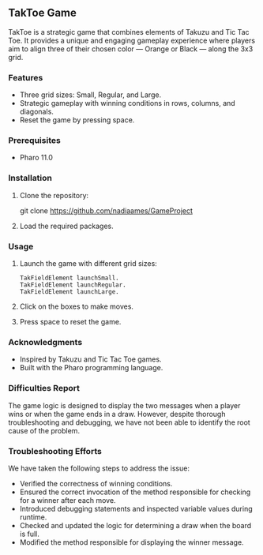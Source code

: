 ## TakToe Game

TakToe is a strategic game that combines elements of Takuzu and Tic Tac Toe. It provides a unique and engaging gameplay experience where players aim to align three of their chosen color — Orange or Black — along the 3x3 grid.

### Features

- Three grid sizes: Small, Regular, and Large.
- Strategic gameplay with winning conditions in rows, columns, and diagonals.
- Reset the game by pressing space.

### Prerequisites

- Pharo 11.0 

### Installation

1. Clone the repository:

   git clone https://github.com/nadiaames/GameProject
   
2. Load the required packages.

### Usage

1. Launch the game with different grid sizes:

   ```
   TakFieldElement launchSmall.
   TakFieldElement launchRegular.
   TakFieldElement launchLarge.
   ```

2. Click on the boxes to make moves.

3. Press space to reset the game.

### Acknowledgments

- Inspired by Takuzu and Tic Tac Toe games.
- Built with the Pharo programming language.

### Difficulties Report

The game logic is designed to display the two messages when a player wins or when the game ends in a draw. However, despite thorough troubleshooting and debugging, we have not been able to identify the root cause of the problem.

### Troubleshooting Efforts

We have taken the following steps to address the issue:

- Verified the correctness of winning conditions.
- Ensured the correct invocation of the method responsible for checking for a winner after each move.
- Introduced debugging statements and inspected variable values during runtime.
- Checked and updated the logic for determining a draw when the board is full.
- Modified the method responsible for displaying the winner message.

